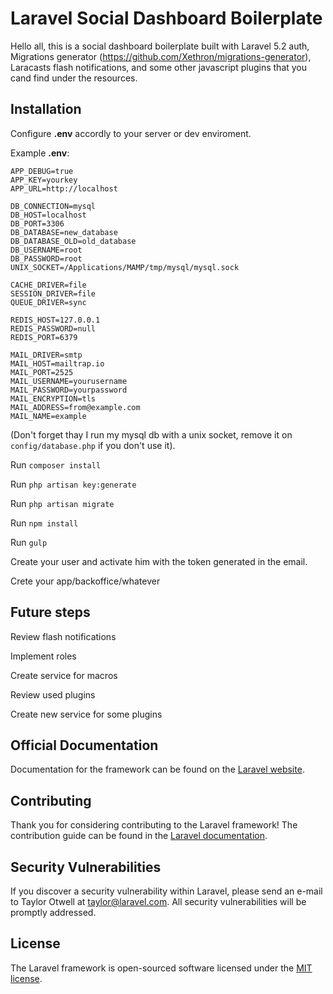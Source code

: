 # Laravel Social Dashboard Boilerplate

Hello all, this is a social dashboard boilerplate built with Laravel 5.2 auth, Migrations generator (https://github.com/Xethron/migrations-generator), Laracasts flash notifications, and some other javascript plugins that you cand find under the resources.

## Installation

Configure **.env** accordly to your server or dev enviroment.

Example **.env**:

```APP_ENV=local
APP_DEBUG=true
APP_KEY=yourkey
APP_URL=http://localhost

DB_CONNECTION=mysql
DB_HOST=localhost
DB_PORT=3306
DB_DATABASE=new_database
DB_DATABASE_OLD=old_database
DB_USERNAME=root
DB_PASSWORD=root
UNIX_SOCKET=/Applications/MAMP/tmp/mysql/mysql.sock

CACHE_DRIVER=file
SESSION_DRIVER=file
QUEUE_DRIVER=sync

REDIS_HOST=127.0.0.1
REDIS_PASSWORD=null
REDIS_PORT=6379

MAIL_DRIVER=smtp
MAIL_HOST=mailtrap.io
MAIL_PORT=2525
MAIL_USERNAME=yourusername
MAIL_PASSWORD=yourpassword
MAIL_ENCRYPTION=tls
MAIL_ADDRESS=from@example.com
MAIL_NAME=example
```

(Don't forget thay I run my mysql db with a unix socket, remove it on `config/database.php` if you don't use it).

Run `composer install`

Run `php artisan key:generate`

Run `php artisan migrate`

Run `npm install`

Run `gulp`

Create your user and activate him with the token generated in the email.

Crete your app/backoffice/whatever

## Future steps
Review flash notifications

Implement roles

Create service for macros

Review used plugins

Create new service for some plugins

## Official Documentation

Documentation for the framework can be found on the [Laravel website](http://laravel.com/docs).

## Contributing

Thank you for considering contributing to the Laravel framework! The contribution guide can be found in the [Laravel documentation](http://laravel.com/docs/contributions).

## Security Vulnerabilities

If you discover a security vulnerability within Laravel, please send an e-mail to Taylor Otwell at taylor@laravel.com. All security vulnerabilities will be promptly addressed.

## License

The Laravel framework is open-sourced software licensed under the [MIT license](http://opensource.org/licenses/MIT).
